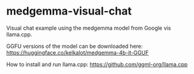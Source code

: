 # medgemma-visual-chat
Visual chat example using the medgemma model from Google vis llama.cpp.

GGFU versions of the model can be downloaded here: https://huggingface.co/kelkalot/medgemma-4b-it-GGUF

How to install and run llama.cpp: https://github.com/ggml-org/llama.cpp
